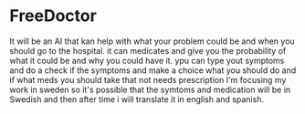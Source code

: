 # FreeDoctor
It will be an AI that kan help with what your problem could be and when you should go to the hospital. it can medicates and give you the probability of what it could be and why you could have it.
ypu can type yout symptoms and do a check if the symptoms and make a choice what you should do and if what meds you should take that not needs prescription
I'm focusing my work in sweden so it's possible that the symtoms and medication will be in Swedish and then after time i will translate it in english and spanish.
